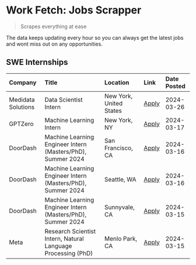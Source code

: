 # Work Fetch: Jobs Scrapper
> Scrapes everything at ease

The data keeps updating every hour so you can always get the latest jobs and wont miss out on any opportunities.

## SWE Internships
<!--START_SECTION:workfetch-->
| Company            | Title                                                        | Location                | Link                                                                                                                                                                                                                                                                   | Date Posted   |
|:-------------------|:-------------------------------------------------------------|:------------------------|:-----------------------------------------------------------------------------------------------------------------------------------------------------------------------------------------------------------------------------------------------------------------------|:--------------|
| Medidata Solutions | Data Scientist Intern                                        | New York, United States | [Apply](https://www.linkedin.com/jobs/view/data-scientist-intern-at-medidata-solutions-3810253704?position=9&pageNum=0&refId=zCyM5I0NlDIPdLc268p7fQ%3D%3D&trackingId=ahiUi3%2BHofhurcJirL9s5g%3D%3D&trk=public_jobs_jserp-result_search-card)                          | 2024-03-26    |
| GPTZero            | Machine Learning Intern                                      | New York, NY            | [Apply](https://www.linkedin.com/jobs/view/machine-learning-intern-at-gptzero-3860723963?position=8&pageNum=0&refId=zCyM5I0NlDIPdLc268p7fQ%3D%3D&trackingId=Tp0BY3iLI%2FMYP2ZxfZLF7Q%3D%3D&trk=public_jobs_jserp-result_search-card)                                   | 2024-03-17    |
| DoorDash           | Machine Learning Engineer Intern (Masters/PhD), Summer 2024  | San Francisco, CA       | [Apply](https://www.linkedin.com/jobs/view/machine-learning-engineer-intern-masters-phd-summer-2024-at-doordash-3736457737?position=3&pageNum=0&refId=zCyM5I0NlDIPdLc268p7fQ%3D%3D&trackingId=UKE%2F6M7FTG1F1nSEeRXpPQ%3D%3D&trk=public_jobs_jserp-result_search-card) | 2024-03-16    |
| DoorDash           | Machine Learning Engineer Intern (Masters/PhD), Summer 2024  | Seattle, WA             | [Apply](https://www.linkedin.com/jobs/view/machine-learning-engineer-intern-masters-phd-summer-2024-at-doordash-3736455966?position=4&pageNum=0&refId=zCyM5I0NlDIPdLc268p7fQ%3D%3D&trackingId=InlsdTnaLXl9EoteW%2B46TQ%3D%3D&trk=public_jobs_jserp-result_search-card) | 2024-03-16    |
| DoorDash           | Machine Learning Engineer Intern (Masters/PhD), Summer 2024  | Sunnyvale, CA           | [Apply](https://www.linkedin.com/jobs/view/machine-learning-engineer-intern-masters-phd-summer-2024-at-doordash-3736454973?position=2&pageNum=0&refId=zCyM5I0NlDIPdLc268p7fQ%3D%3D&trackingId=1x4XXQeIuCkBpj8MFYhL1Q%3D%3D&trk=public_jobs_jserp-result_search-card)   | 2024-03-15    |
| Meta               | Research Scientist Intern, Natural Language Processing (PhD) | Menlo Park, CA          | [Apply](https://www.linkedin.com/jobs/view/research-scientist-intern-natural-language-processing-phd-at-meta-3858718375?position=10&pageNum=0&refId=zCyM5I0NlDIPdLc268p7fQ%3D%3D&trackingId=sSXl9bAqMbcSS8wZq3%2BqXw%3D%3D&trk=public_jobs_jserp-result_search-card)   | 2024-03-15    |
<!--END_SECTION:workfetch-->
